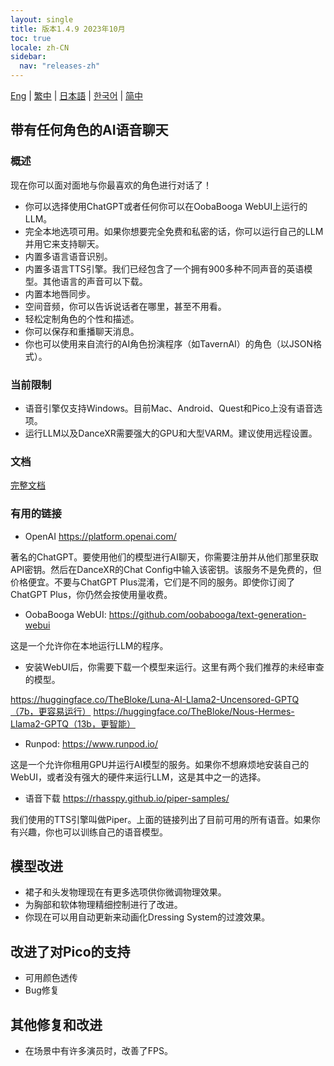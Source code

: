 ```yaml
---
layout: single
title: 版本1.4.9 2023年10月
toc: true
locale: zh-CN
sidebar:
  nav: "releases-zh"
---
```

[Eng](/dancexr/releases/1.4.9) | [繁中](/tw/dancexr/releases/1.4.9) | [日本語](/jp/dancexr/releases/1.4.9) | [한국어](/kr/dancexr/releases/1.4.9) | [简中](/zh/dancexr/releases/1.4.9)

## 带有任何角色的AI语音聊天
### 概述
现在你可以面对面地与你最喜欢的角色进行对话了！
* 你可以选择使用ChatGPT或者任何你可以在OobaBooga WebUI上运行的LLM。
* 完全本地选项可用。如果你想要完全免费和私密的话，你可以运行自己的LLM并用它来支持聊天。
* 内置多语言语音识别。
* 内置多语言TTS引擎。我们已经包含了一个拥有900多种不同声音的英语模型。其他语言的声音可以下载。
* 内置本地唇同步。
* 空间音频，你可以告诉说话者在哪里，甚至不用看。
* 轻松定制角色的个性和描述。
* 你可以保存和重播聊天消息。
* 你也可以使用来自流行的AI角色扮演程序（如TavernAI）的角色（以JSON格式）。

### 当前限制
* 语音引擎仅支持Windows。目前Mac、Android、Quest和Pico上没有语音选项。
* 运行LLM以及DanceXR需要强大的GPU和大型VARM。建议使用远程设置。

### 文档
[完整文档](../ai_chat)

### 有用的链接

* OpenAI https://platform.openai.com/

著名的ChatGPT。要使用他们的模型进行AI聊天，你需要注册并从他们那里获取API密钥。然后在DanceXR的Chat Config中输入该密钥。该服务不是免费的，但价格便宜。不要与ChatGPT Plus混淆，它们是不同的服务。即使你订阅了ChatGPT Plus，你仍然会按使用量收费。

* OobaBooga WebUI: https://github.com/oobabooga/text-generation-webui

这是一个允许你在本地运行LLM的程序。

* 安装WebUI后，你需要下载一个模型来运行。这里有两个我们推荐的未经审查的模型。

https://huggingface.co/TheBloke/Luna-AI-Llama2-Uncensored-GPTQ（7b，更容易运行）
https://huggingface.co/TheBloke/Nous-Hermes-Llama2-GPTQ（13b，更智能）

* Runpod: https://www.runpod.io/

这是一个允许你租用GPU并运行AI模型的服务。如果你不想麻烦地安装自己的WebUI，或者没有强大的硬件来运行LLM，这是其中之一的选择。

* 语音下载 https://rhasspy.github.io/piper-samples/

我们使用的TTS引擎叫做Piper。上面的链接列出了目前可用的所有语音。如果你有兴趣，你也可以训练自己的语音模型。

## 模型改进
* 裙子和头发物理现在有更多选项供你微调物理效果。
* 为胸部和软体物理精细控制进行了改进。
* 你现在可以用自动更新来动画化Dressing System的过渡效果。

## 改进了对Pico的支持
* 可用颜色透传
* Bug修复

## 其他修复和改进
* 在场景中有许多演员时，改善了FPS。